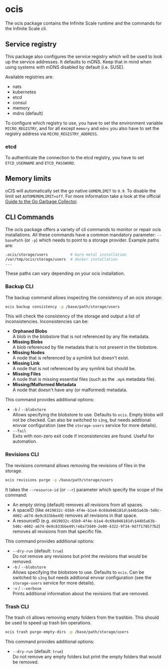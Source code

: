 # ocis

The ocis package contains the Infinite Scale runtime and the commands for the Infinite Scale cli.

## Service registry

This package also configures the service registry which will be used to look up the service addresses. It defaults to mDNS. Keep that in mind when using systems with mDNS disabled by default (i.e. SUSE).

Available registries are:

-   nats
-   kubernetes
-   etcd
-   consul
-   memory
-   mdns (default)

To configure which registry to use, you have to set the environment variable `MICRO_REGISTRY`, and for all except `memory` and `mdns` you also have to set the registry address via `MICRO_REGISTRY_ADDRESS`.

### etcd

To authenticate the connection to the etcd registry, you have to set `ETCD_USERNAME` and `ETCD_PASSWORD`.

## Memory limits

oCIS will automatically set the go native `GOMEMLIMIT` to `0.9`. To disable the limit set `AUTOMEMEMLIMIT=off`. For more information take a look at the official [Guide to the Go Garbage Collector](https://go.dev/doc/gc-guide).

## CLI Commands

The ocis package offers a variety of cli commands to monitor or repair ocis installations. All these commands have a common mandatory parameter: `--basePath` (or `-p`) which needs to point to a storage provider. Example paths are:

```bash
.ocis/storage/users          # bare metal installation
/var/tmp/ocis/storage/users  # docker installation
...
```

These paths can vary depending on your ocis installation.

### Backup CLI

The backup command allows inspecting the consistency of an ocis storage:

```bash
ocis backup consistency -p /base/path/storage/users
```

This will check the consistency of the storage and output a list of inconsistencies. Inconsistencies can be:

* **Orphaned Blobs**\
A blob in the blobstore that is not referenced by any file metadata.
* **Missing Blobs**\
A blob referenced by file metadata that is not present in the blobstore.
* **Missing Nodes**\
A node that is referenced by a symlink but doesn't exist.
* **Missing Link**\
A node that is not referenced by any symlink but should be.
* **Missing Files**\
A node that is missing essential files (such as the `.mpk` metadata file).
* **Missing/Malformed Metadata**\
A node that doesn't have any (or malformed) metadata.

This command provides additional options:

* `-b` / `--blobstore`\
Allows specifying the blobstore to use. Defaults to `ocis`. Empty blobs will not be checked. Can also be switched to `s3ng`, but needs addtional envvar configuration (see the `storage-users` service for more details).
* `--fail`\
Exits with non-zero exit code if inconsistencies are found. Useful for automation.

### Revisions CLI

The revisions command allows removing the revisions of files in the storage.

```bash
ocis revisions purge -p /base/path/storage/users
```

It takes the `--resource-id` (or `--r`) parameter which specify the scope of the command:

* An empty string (default) removes all revisions from all spaces.
* A spaceID (like `d419032c-65b9-4f4e-b1e4-0c69a946181d\$44b5a63b-540c-4002-a674-0e9c833bbe49`) removes all revisions in that space.
* A resourceID (e.g. `d419032c-65b9-4f4e-b1e4-0c69a946181d\$44b5a63b-540c-4002-a674-0e9c833bbe49\!e8a73d49-2e00-4322-9f34-9d7f178577b2`) removes all revisions from that specific file.

This command provides additional options:

* `--dry-run` (default: `true`)\
Do not remove any revisions but print the revisions that would be removed.
* `-b` / `--blobstore`\
Allows specifying the blobstore to use. Defaults to `ocis`. Can be switched to `s3ng` but needs addtional envvar configuration (see the `storage-users` service for more details).
* `-v` / `--verbose`\
Prints additional information about the revisions that are removed.

### Trash CLI

The trash cli allows removing empty folders from the trashbin. This should be used to speed up trash bin operations.

```bash
ocis trash purge-empty-dirs -p /base/path/storage/users
```

This command provides additional options:

* `--dry-run` (default: `true`)\
Do not remove any empty folders but print the empty folders that would be removed.
